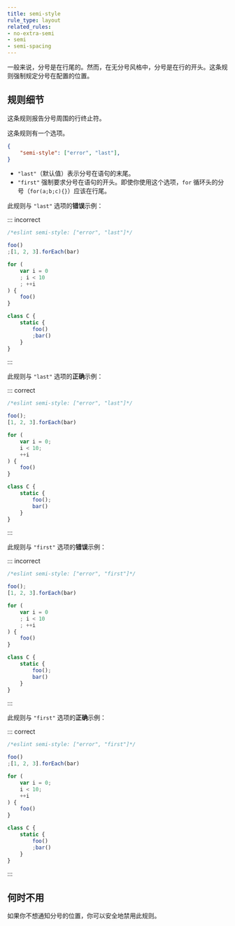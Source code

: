 ```yaml
---
title: semi-style
rule_type: layout
related_rules:
- no-extra-semi
- semi
- semi-spacing
---
```


一般来说，分号是在行尾的。然而，在无分号风格中，分号是在行的开头。这条规则强制规定分号在配置的位置。

## 规则细节

这条规则报告分号周围的行终止符。

这条规则有一个选项。

```json
{
    "semi-style": ["error", "last"],
}
```

* `"last"`（默认值）表示分号在语句的末尾。
* `"first"` 强制要求分号在语句的开头。即使你使用这个选项，`for` 循环头的分号（`for(a;b;c){}`）应该在行尾。

此规则与 `"last"` 选项的**错误**示例：

::: incorrect

```js
/*eslint semi-style: ["error", "last"]*/

foo()
;[1, 2, 3].forEach(bar)

for (
    var i = 0
    ; i < 10
    ; ++i
) {
    foo()
}

class C {
    static {
        foo()
        ;bar()
    }
}
```

:::

此规则与 `"last"` 选项的**正确**示例：

::: correct

```js
/*eslint semi-style: ["error", "last"]*/

foo();
[1, 2, 3].forEach(bar)

for (
    var i = 0;
    i < 10;
    ++i
) {
    foo()
}

class C {
    static {
        foo();
        bar()
    }
}
```

:::

此规则与 `"first"` 选项的**错误**示例：

::: incorrect

```js
/*eslint semi-style: ["error", "first"]*/

foo();
[1, 2, 3].forEach(bar)

for (
    var i = 0
    ; i < 10
    ; ++i
) {
    foo()
}

class C {
    static {
        foo();
        bar()
    }
}
```

:::

此规则与 `"first"` 选项的**正确**示例：

::: correct

```js
/*eslint semi-style: ["error", "first"]*/

foo()
;[1, 2, 3].forEach(bar)

for (
    var i = 0;
    i < 10;
    ++i
) {
    foo()
}

class C {
    static {
        foo()
        ;bar()
    }
}
```

:::

## 何时不用

如果你不想通知分号的位置，你可以安全地禁用此规则。
